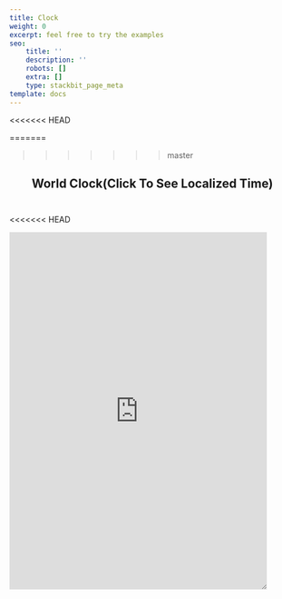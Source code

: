 ```yaml
---
title: Clock
weight: 0
excerpt: feel free to try the examples
seo:
    title: ''
    description: ''
    robots: []
    extra: []
    type: stackbit_page_meta
template: docs
---
```


<<<<<<< HEAD

=======
>>>>>>> master
<center>
<h2 style=" margin-bottom: 2em; align-self:center;">World Clock(Click To See Localized Time)</h2>
</center>

<<<<<<< HEAD
<iframe sandbox="allow-scripts" style="resize:both; overflow:scroll;"    src="https://observablehq.com/embed/1b6399182c98cd36@480?cells=chart%2Cviewof+date" loading="lazy"
width="90%" height="629" frameborder="0">

<iframe sandbox="allow-scripts" style="resize:both; overflow:scroll;"    src="https://codepen.io/bgoonz/full/QWgYoBp" loading="lazy"
=======
<iframe style="resize:both; overflow:scroll;"  sandbox="allow-scripts" style="resize:both; overflow:scroll;"    src="https://observablehq.com/embed/1b6399182c98cd36@480?cells=chart%2Cviewof+date" loading="lazy"
width="90%" height="629" frameborder="0">

<iframe style="resize:both; overflow:scroll;"  sandbox="allow-scripts" style="resize:both; overflow:scroll;"    src="https://codepen.io/bgoonz/full/QWgYoBp" loading="lazy"
>>>>>>> master
width="90%" height="629" frameborder="0">
